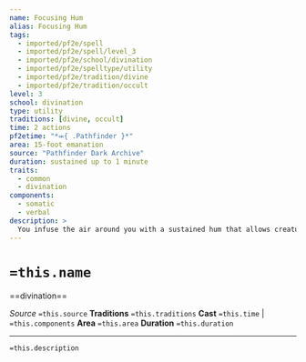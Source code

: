 ```yaml
---
name: Focusing Hum
alias: Focusing Hum
tags:
  - imported/pf2e/spell
  - imported/pf2e/spell/level_3
  - imported/pf2e/school/divination
  - imported/pf2e/spelltype/utility
  - imported/pf2e/tradition/divine
  - imported/pf2e/tradition/occult
level: 3
school: divination
type: utility
traditions: [divine, occult]
time: 2 actions
pf2etime: "*⬺{ .Pathfinder }*"
area: 15-foot emanation
source: "Pathfinder Dark Archive"
duration: sustained up to 1 minute
traits:
  - common
  - divination
components:
  - somatic
  - verbal
description: >
  You infuse the air around you with a sustained hum that allows creatures within it to resist distractions. The DC of any flat check to Cast a Spell while stupefied for creatures within the area is 2 lower. Confused creatures in the area don't attack anyone, including themselves, and instead lose the ability to speak coherently. You take a -2 penalty to Stealth checks to Hide and Sneak.
---
```

# `=this.name`
==divination==

*Source* `=this.source`
**Traditions** `=this.traditions`
**Cast** `=this.time` | `=this.components`
**Area** `=this.area`
**Duration** `=this.duration`

***
`=this.description`